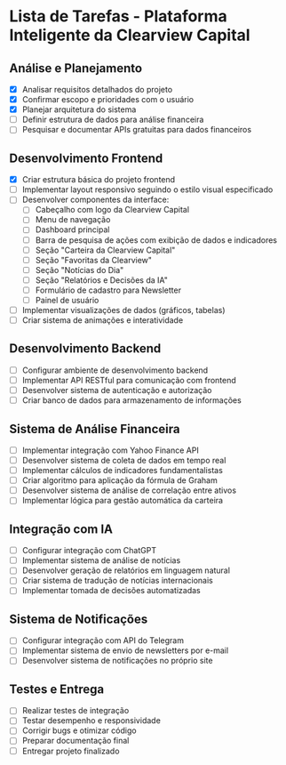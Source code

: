 # Lista de Tarefas - Plataforma Inteligente da Clearview Capital

## Análise e Planejamento
- [x] Analisar requisitos detalhados do projeto
- [x] Confirmar escopo e prioridades com o usuário
- [x] Planejar arquitetura do sistema
- [ ] Definir estrutura de dados para análise financeira
- [ ] Pesquisar e documentar APIs gratuitas para dados financeiros

## Desenvolvimento Frontend
- [x] Criar estrutura básica do projeto frontend
- [ ] Implementar layout responsivo seguindo o estilo visual especificado
- [ ] Desenvolver componentes da interface:
  - [ ] Cabeçalho com logo da Clearview Capital
  - [ ] Menu de navegação
  - [ ] Dashboard principal
  - [ ] Barra de pesquisa de ações com exibição de dados e indicadores
  - [ ] Seção "Carteira da Clearview Capital"
  - [ ] Seção "Favoritas da Clearview"
  - [ ] Seção "Notícias do Dia"
  - [ ] Seção "Relatórios e Decisões da IA"
  - [ ] Formulário de cadastro para Newsletter
  - [ ] Painel de usuário
- [ ] Implementar visualizações de dados (gráficos, tabelas)
- [ ] Criar sistema de animações e interatividade

## Desenvolvimento Backend
- [ ] Configurar ambiente de desenvolvimento backend
- [ ] Implementar API RESTful para comunicação com frontend
- [ ] Desenvolver sistema de autenticação e autorização
- [ ] Criar banco de dados para armazenamento de informações

## Sistema de Análise Financeira
- [ ] Implementar integração com Yahoo Finance API
- [ ] Desenvolver sistema de coleta de dados em tempo real
- [ ] Implementar cálculos de indicadores fundamentalistas
- [ ] Criar algoritmo para aplicação da fórmula de Graham
- [ ] Desenvolver sistema de análise de correlação entre ativos
- [ ] Implementar lógica para gestão automática da carteira

## Integração com IA
- [ ] Configurar integração com ChatGPT
- [ ] Implementar sistema de análise de notícias
- [ ] Desenvolver geração de relatórios em linguagem natural
- [ ] Criar sistema de tradução de notícias internacionais
- [ ] Implementar tomada de decisões automatizadas

## Sistema de Notificações
- [ ] Configurar integração com API do Telegram
- [ ] Implementar sistema de envio de newsletters por e-mail
- [ ] Desenvolver sistema de notificações no próprio site

## Testes e Entrega
- [ ] Realizar testes de integração
- [ ] Testar desempenho e responsividade
- [ ] Corrigir bugs e otimizar código
- [ ] Preparar documentação final
- [ ] Entregar projeto finalizado
